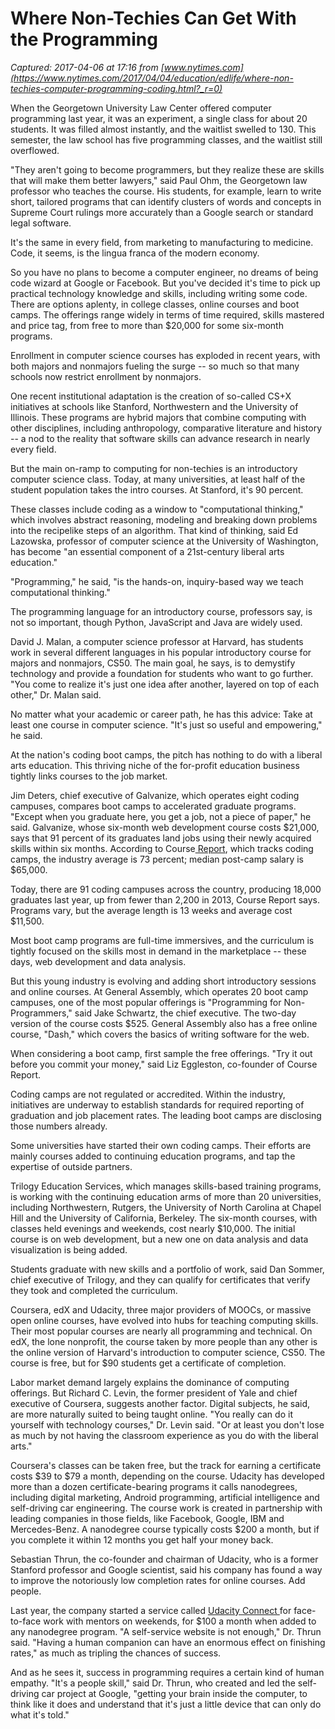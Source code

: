 # Where Non-Techies Can Get With the Programming

_Captured: 2017-04-06 at 17:16 from [www.nytimes.com](https://www.nytimes.com/2017/04/04/education/edlife/where-non-techies-computer-programming-coding.html?_r=0)_

When the Georgetown University Law Center offered computer programming last year, it was an experiment, a single class for about 20 students. It was filled almost instantly, and the waitlist swelled to 130. This semester, the law school has five programming classes, and the waitlist still overflowed.

"They aren't going to become programmers, but they realize these are skills that will make them better lawyers," said Paul Ohm, the Georgetown law professor who teaches the course. His students, for example, learn to write short, tailored programs that can identify clusters of words and concepts in Supreme Court rulings more accurately than a Google search or standard legal software.

It's the same in every field, from marketing to manufacturing to medicine. Code, it seems, is the lingua franca of the modern economy.

So you have no plans to become a computer engineer, no dreams of being code wizard at Google or Facebook. But you've decided it's time to pick up practical technology knowledge and skills, including writing some code. There are options aplenty, in college classes, online courses and boot camps. The offerings range widely in terms of time required, skills mastered and price tag, from free to more than $20,000 for some six-month programs.

Enrollment in computer science courses has exploded in recent years, with both majors and nonmajors fueling the surge -- so much so that many schools now restrict enrollment by nonmajors.

One recent institutional adaptation is the creation of so-called CS+X initiatives at schools like Stanford, Northwestern and the University of Illinois. These programs are hybrid majors that combine computing with other disciplines, including anthropology, comparative literature and history -- a nod to the reality that software skills can advance research in nearly every field.

But the main on-ramp to computing for non-techies is an introductory computer science class. Today, at many universities, at least half of the student population takes the intro courses. At Stanford, it's 90 percent.

These classes include coding as a window to "computational thinking," which involves abstract reasoning, modeling and breaking down problems into the recipelike steps of an algorithm. That kind of thinking, said Ed Lazowska, professor of computer science at the University of Washington, has become "an essential component of a 21st-century liberal arts education."

"Programming," he said, "is the hands-on, inquiry-based way we teach computational thinking."

The programming language for an introductory course, professors say, is not so important, though Python, JavaScript and Java are widely used.

David J. Malan, a computer science professor at Harvard, has students work in several different languages in his popular introductory course for majors and nonmajors, CS50. The main goal, he says, is to demystify technology and provide a foundation for students who want to go further. "You come to realize it's just one idea after another, layered on top of each other," Dr. Malan said.

No matter what your academic or career path, he has this advice: Take at least one course in computer science. "It's just so useful and empowering," he said.

At the nation's coding boot camps, the pitch has nothing to do with a liberal arts education. This thriving niche of the for-profit education business tightly links courses to the job market.

Jim Deters, chief executive of Galvanize, which operates eight coding campuses, compares boot camps to accelerated graduate programs. "Except when you graduate here, you get a job, not a piece of paper," he said. Galvanize, whose six-month web development course costs $21,000, says that 91 percent of its graduates land jobs using their newly acquired skills within six months. According to Course[ Report](https://www.coursereport.com/reports/2016-coding-bootcamp-job-placement-demographics-report), which tracks coding camps, the industry average is 73 percent; median post-camp salary is $65,000.

Today, there are 91 coding campuses across the country, producing 18,000 graduates last year, up from fewer than 2,200 in 2013, Course Report says. Programs vary, but the average length is 13 weeks and average cost $11,500.

Most boot camp programs are full-time immersives, and the curriculum is tightly focused on the skills most in demand in the marketplace -- these days, web development and data analysis.

But this young industry is evolving and adding short introductory sessions and online courses. At General Assembly, which operates 20 boot camp campuses, one of the most popular offerings is "Programming for Non-Programmers," said Jake Schwartz, the chief executive. The two-day version of the course costs $525. General Assembly also has a free online course, "Dash," which covers the basics of writing software for the web.

When considering a boot camp, first sample the free offerings. "Try it out before you commit your money," said Liz Eggleston, co-founder of Course Report.

Coding camps are not regulated or accredited. Within the industry, initiatives are underway to establish standards for required reporting of graduation and job placement rates. The leading boot camps are disclosing those numbers already.

Some universities have started their own coding camps. Their efforts are mainly courses added to continuing education programs, and tap the expertise of outside partners.

Trilogy Education Services, which manages skills-based training programs, is working with the continuing education arms of more than 20 universities, including Northwestern, Rutgers, the University of North Carolina at Chapel Hill and the University of California, Berkeley. The six-month courses, with classes held evenings and weekends, cost nearly $10,000. The initial course is on web development, but a new one on data analysis and data visualization is being added.

Students graduate with new skills and a portfolio of work, said Dan Sommer, chief executive of Trilogy, and they can qualify for certificates that verify they took and completed the curriculum.

Coursera, edX and Udacity, three major providers of MOOCs, or massive open online courses, have evolved into hubs for teaching computing skills. Their most popular courses are nearly all programming and technical. On edX, the lone nonprofit, the course taken by more people than any other is the online version of Harvard's introduction to computer science, CS50. The course is free, but for $90 students get a certificate of completion.

Labor market demand largely explains the dominance of computing offerings. But Richard C. Levin, the former president of Yale and chief executive of Coursera, suggests another factor. Digital subjects, he said, are more naturally suited to being taught online. "You really can do it yourself with technology courses," Dr. Levin said. "Or at least you don't lose as much by not having the classroom experience as you do with the liberal arts."

Coursera's classes can be taken free, but the track for earning a certificate costs $39 to $79 a month, depending on the course. Udacity has developed more than a dozen certificate-bearing programs it calls nanodegrees, including digital marketing, Android programming, artificial intelligence and self-driving car engineering. The course work is created in partnership with leading companies in those fields, like Facebook, Google, IBM and Mercedes-Benz. A nanodegree course typically costs $200 a month, but if you complete it within 12 months you get half your money back.

Sebastian Thrun, the co-founder and chairman of Udacity, who is a former Stanford professor and Google scientist, said his company has found a way to improve the notoriously low completion rates for online courses. Add people.

Last year, the company started a service called [Udacity Connect ](https://www.udacity.com/uconnect)for face-to-face work with mentors on weekends, for $100 a month when added to any nanodegree program. "A self-service website is not enough," Dr. Thrun said. "Having a human companion can have an enormous effect on finishing rates," as much as tripling the chances of success.

And as he sees it, success in programming requires a certain kind of human empathy. "It's a people skill," said Dr. Thrun, who created and led the self-driving car project at Google, "getting your brain inside the computer, to think like it does and understand that it's just a little device that can only do what it's told."

